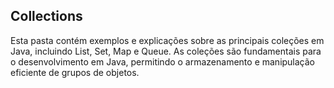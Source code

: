 ## Collections 

Esta pasta contém exemplos e explicações sobre as principais coleções em Java, incluindo List, Set, Map e Queue. As coleções são fundamentais para o desenvolvimento em Java, permitindo o armazenamento e manipulação eficiente de grupos de objetos.